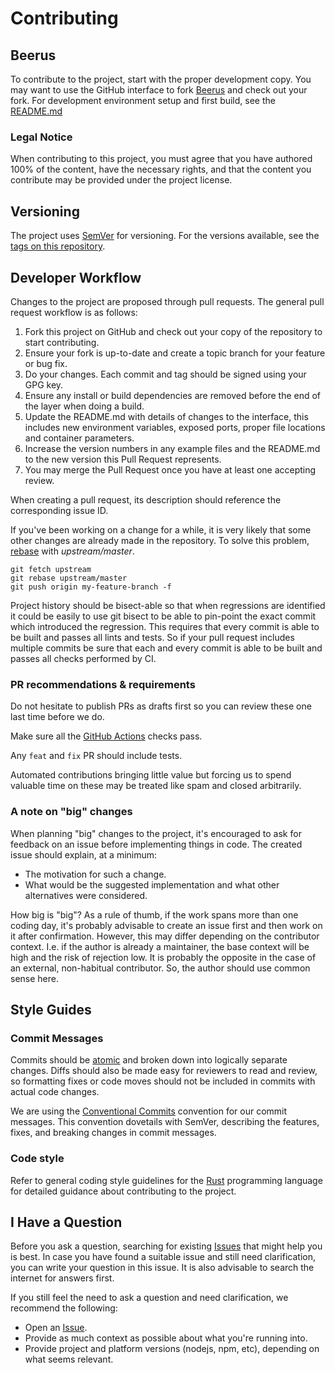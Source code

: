 # Contributing

## Beerus

To contribute to the project, start with the proper development copy.
You may want to use the GitHub interface to fork [Beerus](https://github.com/eigerco/beerus) and check out your fork.
For development environment setup and first build, see the [README.md](https://github.com/eigerco/beerus/README.md)

### Legal Notice

When contributing to this project, you must agree that you have authored 100% of the content, have the necessary rights, and that the content you contribute may be provided under the project license.

## Versioning

The project uses [SemVer](http://semver.org/) for versioning.
For the versions available, see the [tags on this repository](https://github.com/eigerco/beerus/tags).

## Developer Workflow

Changes to the project are proposed through pull requests. The general pull request workflow is as follows:
1. Fork this project on GitHub and check out your copy of the repository to start contributing.
2. Ensure your fork is up-to-date and create a topic branch for your feature or bug fix.
3. Do your changes. Each commit and tag should be signed using your GPG key.
4. Ensure any install or build dependencies are removed before the end of the layer when doing a build.
5. Update the README.md with details of changes to the interface, this includes new environment variables, exposed ports, proper file locations and container parameters.
6. Increase the version numbers in any example files and the README.md to the new version this Pull Request represents.
7. You may merge the Pull Request once you have at least one accepting review.

When creating a pull request, its description should reference the corresponding issue ID.

If you've been working on a change for a while, it is very likely that some other changes are already made in the repository. To solve this problem, [rebase](https://docs.github.com/en/get-started/using-git/about-git-rebase) with *upstream/master*.

```shell
git fetch upstream
git rebase upstream/master
git push origin my-feature-branch -f
```

Project history should be bisect-able so that when regressions are identified it could be easily to use git bisect to be able to pin-point the exact commit which introduced the regression. This requires that every commit is able to be built and passes all lints and tests. So if your pull request includes multiple commits be sure that each and every commit is able to be built and passes all checks performed by CI.

### PR recommendations & requirements

Do not hesitate to publish PRs as drafts first so you can review these one last time before we do.

Make sure all the [GitHub Actions](https://github.com/eigerco/beerus/actions) checks pass.

Any `feat` and `fix` PR should include tests.

Automated contributions bringing little value but forcing us to spend valuable time on these may be treated like spam and closed arbitrarily.

### A note on "big" changes

When planning "big" changes to the project, it's encouraged to ask for feedback on an issue before implementing things in code. The created issue should explain, at a minimum:

* The motivation for such a change.
* What would be the suggested implementation and what other alternatives were considered.

How big is "big"? As a rule of thumb, if the work spans more than one coding day, it's probably advisable to create an issue first and then work on it after confirmation. However, this may differ depending on the contributor context. I.e. if the author is already a maintainer, the base context will be high and the risk of rejection low. It is probably the opposite in the case of an external, non-habitual contributor. So, the author should use common sense here.

## Style Guides

### Commit Messages

Commits should be [atomic](https://en.wikipedia.org/wiki/Atomic_commit#Atomic_commit_convention) and broken down into logically separate changes. Diffs should also be made easy for reviewers to read and review, so formatting fixes or code moves should not be included in commits with actual code changes.

We are using the [Conventional Commits](https://www.conventionalcommits.org/en/v1.0.0/) convention for our commit messages. This convention dovetails with SemVer, describing the features, fixes, and breaking changes in commit messages.

### Code style

Refer to general coding style guidelines for the [Rust](https://doc.rust-lang.org/nightly/style-guide/) programming language for detailed guidance about contributing to the project.

## I Have a Question

Before you ask a question, searching for existing [Issues](/issues) that might help you is best. In case you have found a suitable issue and still need clarification, you can write your question in this issue. It is also advisable to search the internet for answers first.

If you still feel the need to ask a question and need clarification, we recommend the following:

- Open an [Issue](/issues/new).
- Provide as much context as possible about what you're running into.
- Provide project and platform versions (nodejs, npm, etc), depending on what seems relevant.

